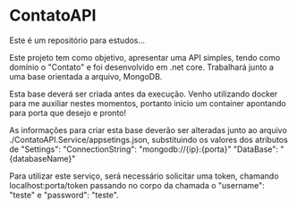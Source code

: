 # ContatoAPI
Este é um repositório para estudos...

Este projeto tem como objetivo, apresentar uma API simples, tendo como domínio
o "Contato" e foi desenvolvido em .net core. Trabalhará junto a uma base orientada
a arquivo, MongoDB. 

Esta base deverá ser criada antes da execução. Venho utilizando docker para me
auxiliar nestes momentos, portanto inicio um container apontando para porta que 
desejo e pronto!

As informações para criar esta base deverão ser alteradas junto ao arquivo
./ContatoAPI.Service/appsetings.json, substituindo os valores dos atributos de "Settings":
    "ConnectionString": "mongodb://{ip}:{porta}" 
    "DataBase": "{databaseName}"  


Para utilizar este serviço, será necessário solicitar uma token,
chamando  localhost:porta/token passando no corpo da chamada o
"username": "teste" e "password": "teste".





